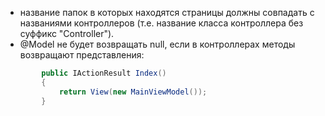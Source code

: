 ﻿- название папок в которых находятся страницы должны совпадать с названиями контроллеров (т.е. название класса контроллера без суффикс "Controller").
- @Model не будет возвращать null, если в контроллерах методы возвращают представления:
```C#
        public IActionResult Index()
        {
            return View(new MainViewModel());
        }
```
